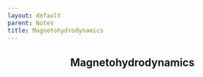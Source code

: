 ```yaml
---
layout: default
parent: Notes
title: Magnetohydrodynamics
---
```

<p align="center">
    <h2 align="center"> <strong> Magnetohydrodynamics </strong> </h2>
</p>
<p>&nbsp;</p>
